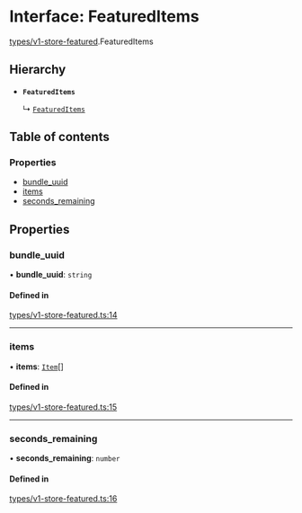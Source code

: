 # Interface: FeaturedItems

[types/v1-store-featured](../modules/types_v1_store_featured.md).FeaturedItems

## Hierarchy

- **`FeaturedItems`**

  ↳ [`FeaturedItems`](types_v2_store_featured.FeaturedItems.md)

## Table of contents

### Properties

- [bundle\_uuid](types_v1_store_featured.FeaturedItems.md#bundle_uuid)
- [items](types_v1_store_featured.FeaturedItems.md#items)
- [seconds\_remaining](types_v1_store_featured.FeaturedItems.md#seconds_remaining)

## Properties

### bundle\_uuid

• **bundle\_uuid**: `string`

#### Defined in

[types/v1-store-featured.ts:14](https://github.com/jameslinimk/unofficial-valorant-api/blob/3123117/package/src/types/v1-store-featured.ts#L14)

___

### items

• **items**: [`Item`](types_v1_store_featured.Item.md)[]

#### Defined in

[types/v1-store-featured.ts:15](https://github.com/jameslinimk/unofficial-valorant-api/blob/3123117/package/src/types/v1-store-featured.ts#L15)

___

### seconds\_remaining

• **seconds\_remaining**: `number`

#### Defined in

[types/v1-store-featured.ts:16](https://github.com/jameslinimk/unofficial-valorant-api/blob/3123117/package/src/types/v1-store-featured.ts#L16)
